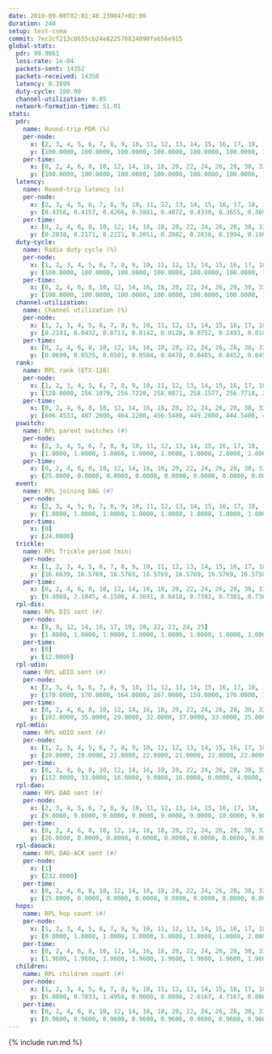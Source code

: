 ```yaml
---
date: 2019-09-08T02:01:48.239847+02:00
duration: 240
setup: test-csma
commit: 7ec2cf213c8655cb24e822576824098fa656e915
global-stats:
  pdr: 99.9861
  loss-rate: 1e-04
  packets-sent: 14352
  packets-received: 14350
  latency: 0.3899
  duty-cycle: 100.00
  channel-utilization: 0.05
  network-formation-time: 51.01
stats:
  pdr:
    name: Round-trip PDR (%)
    per-node:
      x: [2, 3, 4, 5, 6, 7, 8, 9, 10, 11, 12, 13, 14, 15, 16, 17, 18, 19, 20, 21, 22, 23, 24, 25]
      y: [100.0000, 100.0000, 100.0000, 100.0000, 100.0000, 100.0000, 100.0000, 100.0000, 100.0000, 100.0000, 100.0000, 100.0000, 100.0000, 100.0000, 100.0000, 100.0000, 99.8291, 99.8273, 100.0000, 100.0000, 100.0000, 100.0000, 100.0000, 100.0000]
    per-time:
      x: [0, 2, 4, 6, 8, 10, 12, 14, 16, 18, 20, 22, 24, 26, 28, 30, 32, 34, 36, 38, 40, 42, 44, 46, 48, 50, 52, 54, 56, 58, 60, 62, 64, 66, 68, 70, 72, 74, 76, 78, 80, 82, 84, 86, 88, 90, 92, 94, 96, 98, 100, 102, 104, 106, 108, 110, 112, 114, 116, 118, 120, 122, 124, 126, 128, 130, 132, 134, 136, 138, 140, 142, 144, 146, 148, 150, 152, 154, 156, 158, 160, 162, 164, 166, 168, 170, 172, 174, 176, 178, 180, 182, 184, 186, 188, 190, 192, 194, 196, 198, 200, 202, 204, 206, 208, 210, 212, 214, 216, 218, 220, 222, 224, 226, 228, 230, 232, 234, 236, 238, 240]
      y: [100.0000, 100.0000, 100.0000, 100.0000, 100.0000, 100.0000, 100.0000, 100.0000, 100.0000, 100.0000, 100.0000, 100.0000, 100.0000, 100.0000, 100.0000, 100.0000, 100.0000, 100.0000, 100.0000, 100.0000, 100.0000, 100.0000, 100.0000, 100.0000, 100.0000, 100.0000, 100.0000, 99.1667, 100.0000, 100.0000, 100.0000, 100.0000, 100.0000, 100.0000, 100.0000, 100.0000, 100.0000, 100.0000, 100.0000, 100.0000, 100.0000, 100.0000, 100.0000, 100.0000, 100.0000, 100.0000, 100.0000, 100.0000, 100.0000, 100.0000, 100.0000, 100.0000, 100.0000, 100.0000, 100.0000, 100.0000, 100.0000, 100.0000, 100.0000, 100.0000, 100.0000, 100.0000, 100.0000, 100.0000, 100.0000, 100.0000, 100.0000, 100.0000, 100.0000, 100.0000, 100.0000, 100.0000, 100.0000, 100.0000, 100.0000, 100.0000, 100.0000, 100.0000, 100.0000, 100.0000, 100.0000, 100.0000, 100.0000, 100.0000, 100.0000, 100.0000, 100.0000, 100.0000, 100.0000, 100.0000, 100.0000, 100.0000, 100.0000, 100.0000, 100.0000, 100.0000, 100.0000, 100.0000, 100.0000, 100.0000, 100.0000, 100.0000, 100.0000, 100.0000, 100.0000, 100.0000, 100.0000, 100.0000, 100.0000, 100.0000, 100.0000, 100.0000, 100.0000, 100.0000, 100.0000, 100.0000, 100.0000, 99.1667, 100.0000, 100.0000, null]
  latency:
    name: Round-trip latency (s)
    per-node:
      x: [2, 3, 4, 5, 6, 7, 8, 9, 10, 11, 12, 13, 14, 15, 16, 17, 18, 19, 20, 21, 22, 23, 24, 25]
      y: [0.4356, 0.4157, 0.4266, 0.3881, 0.4072, 0.4338, 0.3655, 0.3699, 0.3441, 0.3577, 0.3422, 0.3459, 0.3453, 0.3470, 0.3740, 0.3489, 0.3639, 0.4062, 0.4058, 0.3807, 0.3967, 0.4567, 0.4400, 0.4557]
    per-time:
      x: [0, 2, 4, 6, 8, 10, 12, 14, 16, 18, 20, 22, 24, 26, 28, 30, 32, 34, 36, 38, 40, 42, 44, 46, 48, 50, 52, 54, 56, 58, 60, 62, 64, 66, 68, 70, 72, 74, 76, 78, 80, 82, 84, 86, 88, 90, 92, 94, 96, 98, 100, 102, 104, 106, 108, 110, 112, 114, 116, 118, 120, 122, 124, 126, 128, 130, 132, 134, 136, 138, 140, 142, 144, 146, 148, 150, 152, 154, 156, 158, 160, 162, 164, 166, 168, 170, 172, 174, 176, 178, 180, 182, 184, 186, 188, 190, 192, 194, 196, 198, 200, 202, 204, 206, 208, 210, 212, 214, 216, 218, 220, 222, 224, 226, 228, 230, 232, 234, 236, 238, 240]
      y: [0.2030, 0.2171, 0.2221, 0.2051, 0.2082, 0.2036, 0.1994, 0.1909, 0.2173, 0.2013, 0.2020, 0.2103, 0.2040, 0.2107, 0.2074, 0.2042, 0.1985, 0.2085, 0.2107, 0.2061, 0.2155, 0.2183, 0.2088, 0.2270, 0.2123, 0.1926, 0.1961, 0.1870, 0.2212, 0.1956, 0.1969, 0.2076, 0.2048, 0.2067, 0.2038, 0.2051, 0.1991, 0.2012, 0.1998, 0.1955, 0.1911, 0.1981, 0.2024, 0.2049, 0.2101, 0.2280, 0.2049, 0.2079, 0.2324, 0.2244, 0.2082, 0.2237, 0.2197, 0.2136, 0.2095, 0.2137, 0.2090, 0.2102, 0.2017, 0.1976, 0.2062, 0.2122, 0.2283, 0.4535, 0.4506, 0.4164, 0.4140, 0.4713, 0.4350, 0.4184, 0.4492, 0.4413, 0.4090, 0.4536, 0.4227, 0.3720, 0.4058, 0.4671, 0.3964, 0.3516, 0.3932, 0.3299, 0.3041, 0.2784, 0.2891, 0.2717, 0.2029, 0.2153, 0.2031, 0.2145, 0.2028, 0.2166, 0.2080, 0.2162, 0.2091, 0.2128, 0.2053, 0.2118, 0.2109, 0.2181, 0.9522, 1.1702, 1.1758, 1.1828, 1.1701, 1.1625, 1.1332, 1.1586, 1.1240, 1.1310, 1.0984, 1.1340, 1.0578, 1.0406, 1.0658, 1.0166, 1.0799, 1.0363, 1.0556, 0.9630, null]
  duty-cycle:
    name: Radio duty cycle (%)
    per-node:
      x: [1, 2, 3, 4, 5, 6, 7, 8, 9, 10, 11, 12, 13, 14, 15, 16, 17, 18, 19, 20, 21, 22, 23, 24, 25]
      y: [100.0000, 100.0000, 100.0000, 100.0000, 100.0000, 100.0000, 100.0000, 100.0000, 100.0000, 100.0000, 100.0000, 100.0000, 100.0000, 100.0000, 100.0000, 100.0000, 100.0000, 100.0000, 100.0000, 100.0000, 100.0000, 100.0000, 100.0000, 100.0000, 100.0000]
    per-time:
      x: [0, 2, 4, 6, 8, 10, 12, 14, 16, 18, 20, 22, 24, 26, 28, 30, 32, 34, 36, 38, 40, 42, 44, 46, 48, 50, 52, 54, 56, 58, 60, 62, 64, 66, 68, 70, 72, 74, 76, 78, 80, 82, 84, 86, 88, 90, 92, 94, 96, 98, 100, 102, 104, 106, 108, 110, 112, 114, 116, 118, 120, 122, 124, 126, 128, 130, 132, 134, 136, 138, 140, 142, 144, 146, 148, 150, 152, 154, 156, 158, 160, 162, 164, 166, 168, 170, 172, 174, 176, 178, 180, 182, 184, 186, 188, 190, 192, 194, 196, 198, 200, 202, 204, 206, 208, 210, 212, 214, 216, 218, 220, 222, 224, 226, 228, 230, 232, 234, 236, 238, 240]
      y: [100.0000, 100.0000, 100.0000, 100.0000, 100.0000, 100.0000, 100.0000, 100.0000, 100.0000, 100.0000, 100.0000, 100.0000, 100.0000, 100.0000, 100.0000, 100.0000, 100.0000, 100.0000, 100.0000, 100.0000, 100.0000, 100.0000, 100.0000, 100.0000, 100.0000, 100.0000, 100.0000, 100.0000, 100.0000, 100.0000, 100.0000, 100.0000, 100.0000, 100.0000, 100.0000, 100.0000, 100.0000, 100.0000, 100.0000, 100.0000, 100.0000, 100.0000, 100.0000, 100.0000, 100.0000, 100.0000, 100.0000, 100.0000, 100.0000, 100.0000, 100.0000, 100.0000, 100.0000, 100.0000, 100.0000, 100.0000, 100.0000, 100.0000, 100.0000, 100.0000, 100.0000, 100.0000, 100.0000, 100.0000, 100.0000, 100.0000, 100.0000, 100.0000, 100.0000, 100.0000, 100.0000, 100.0000, 100.0000, 100.0000, 100.0000, 100.0000, 100.0000, 100.0000, 100.0000, 100.0000, 100.0000, 100.0000, 100.0000, 100.0000, 100.0000, 100.0000, 100.0000, 100.0000, 100.0000, 100.0000, 100.0000, 100.0000, 100.0000, 100.0000, 100.0000, 100.0000, 100.0000, 100.0000, 100.0000, 100.0000, 100.0000, 100.0000, 100.0000, 100.0000, 100.0000, 100.0000, 100.0000, 100.0000, 100.0000, 100.0000, 100.0000, 100.0000, 100.0000, 100.0000, 100.0000, 100.0000, 100.0000, 100.0000, 100.0000, 100.0000, null]
  channel-utilization:
    name: Channel utilization (%)
    per-node:
      x: [1, 2, 3, 4, 5, 6, 7, 8, 9, 10, 11, 12, 13, 14, 15, 16, 17, 18, 19, 20, 21, 22, 23, 24, 25]
      y: [0.2191, 0.0432, 0.0713, 0.0142, 0.0128, 0.0752, 0.2493, 0.0182, 0.0170, 0.0239, 0.0163, 0.0248, 0.0134, 0.0157, 0.0206, 0.1216, 0.0496, 0.0648, 0.0272, 0.0270, 0.0221, 0.0193, 0.0147, 0.0143, 0.0153]
    per-time:
      x: [0, 2, 4, 6, 8, 10, 12, 14, 16, 18, 20, 22, 24, 26, 28, 30, 32, 34, 36, 38, 40, 42, 44, 46, 48, 50, 52, 54, 56, 58, 60, 62, 64, 66, 68, 70, 72, 74, 76, 78, 80, 82, 84, 86, 88, 90, 92, 94, 96, 98, 100, 102, 104, 106, 108, 110, 112, 114, 116, 118, 120, 122, 124, 126, 128, 130, 132, 134, 136, 138, 140, 142, 144, 146, 148, 150, 152, 154, 156, 158, 160, 162, 164, 166, 168, 170, 172, 174, 176, 178, 180, 182, 184, 186, 188, 190, 192, 194, 196, 198, 200, 202, 204, 206, 208, 210, 212, 214, 216, 218, 220, 222, 224, 226, 228, 230, 232, 234, 236, 238, 240]
      y: [0.0699, 0.0535, 0.0501, 0.0504, 0.0478, 0.0485, 0.0452, 0.0450, 0.0462, 0.0469, 0.0419, 0.0499, 0.0473, 0.0491, 0.0547, 0.0463, 0.0455, 0.0460, 0.0486, 0.0484, 0.0438, 0.0485, 0.0449, 0.0483, 0.0513, 0.0438, 0.0479, 0.0413, 0.0533, 0.0503, 0.0454, 0.0462, 0.0486, 0.0507, 0.0469, 0.0468, 0.0450, 0.0463, 0.0454, 0.0477, 0.0444, 0.0436, 0.0467, 0.0531, 0.0474, 0.0521, 0.0506, 0.0480, 0.0517, 0.0505, 0.0515, 0.0484, 0.0510, 0.0473, 0.0483, 0.0451, 0.0477, 0.0519, 0.0450, 0.0475, 0.0460, 0.0486, 0.0435, 0.0476, 0.0526, 0.0491, 0.0491, 0.0453, 0.0502, 0.0482, 0.0506, 0.0502, 0.0488, 0.0510, 0.0487, 0.0506, 0.0518, 0.0449, 0.0464, 0.0489, 0.0456, 0.0480, 0.0490, 0.0519, 0.0500, 0.0515, 0.0477, 0.0496, 0.0462, 0.0504, 0.0456, 0.0500, 0.0472, 0.0509, 0.0461, 0.0508, 0.0468, 0.0523, 0.0475, 0.0527, 0.0486, 0.0489, 0.0472, 0.0486, 0.0467, 0.0484, 0.0431, 0.0529, 0.0446, 0.0494, 0.0481, 0.0511, 0.0490, 0.0500, 0.0483, 0.0436, 0.0462, 0.0510, 0.0486, 0.0503, null]
  rank:
    name: RPL rank (ETX-128)
    per-node:
      x: [1, 2, 3, 4, 5, 6, 7, 8, 9, 10, 11, 12, 13, 14, 15, 16, 17, 18, 19, 20, 21, 22, 23, 24, 25]
      y: [128.0000, 256.1079, 256.7220, 258.0871, 258.1577, 256.7718, 296.0913, 432.2769, 436.1033, 386.6224, 434.7178, 424.5124, 389.6680, 515.6255, 459.6901, 440.5350, 438.4876, 543.0325, 565.0576, 576.0939, 574.1680, 566.0581, 655.5102, 672.2073, 666.7418]
    per-time:
      x: [0, 2, 4, 6, 8, 10, 12, 14, 16, 18, 20, 22, 24, 26, 28, 30, 32, 34, 36, 38, 40, 42, 44, 46, 48, 50, 52, 54, 56, 58, 60, 62, 64, 66, 68, 70, 72, 74, 76, 78, 80, 82, 84, 86, 88, 90, 92, 94, 96, 98, 100, 102, 104, 106, 108, 110, 112, 114, 116, 118, 120, 122, 124, 126, 128, 130, 132, 134, 136, 138, 140, 142, 144, 146, 148, 150, 152, 154, 156, 158, 160, 162, 164, 166, 168, 170, 172, 174, 176, 178, 180, 182, 184, 186, 188, 190, 192, 194, 196, 198, 200, 202, 204, 206, 208, 210, 212, 214, 216, 218, 220, 222, 224, 226, 228, 230, 232, 234, 236, 238, 240]
      y: [606.4533, 487.2600, 464.2200, 456.5400, 449.2600, 444.5400, 444.2200, 442.6400, 445.0800, 442.7400, 442.1600, 442.0200, 460.2353, 455.3600, 470.8824, 445.6600, 441.7200, 441.4400, 450.0400, 453.6078, 442.5400, 445.9200, 439.8400, 435.2200, 448.8800, 445.3529, 452.5600, 451.6000, 454.4615, 451.5490, 445.2400, 441.7059, 440.5686, 432.3462, 429.9800, 430.0800, 428.9231, 421.5800, 421.7000, 417.8600, 415.6400, 414.4000, 414.1200, 414.7000, 420.7843, 436.2400, 437.8200, 436.2600, 436.7800, 441.8235, 438.9231, 429.5000, 430.1400, 429.6200, 430.2400, 428.3000, 430.0800, 430.4600, 430.0600, 430.3000, 433.3725, 435.0400, 434.8000, 436.2000, 435.7400, 446.0189, 430.3000, 430.3200, 428.1600, 426.6600, 427.2000, 429.1800, 429.4600, 433.8235, 430.0000, 427.6000, 430.2200, 436.4510, 432.5600, 431.2800, 430.9400, 429.2353, 424.7000, 434.7692, 424.6800, 424.5400, 421.1000, 423.2400, 423.3200, 423.7400, 423.2400, 428.5882, 424.2000, 421.9800, 426.3000, 429.9000, 427.5200, 427.8000, 430.9800, 438.6078, 432.9600, 425.3800, 425.4400, 426.0000, 426.8800, 431.3333, 426.8400, 428.7200, 433.1887, 428.6800, 426.7800, 425.7000, 426.9200, 428.1600, 428.2800, 427.0800, 427.3000, 427.9600, 424.0980, 418.7400, null]
  pswitch:
    name: RPL parent switches (#)
    per-node:
      x: [2, 3, 4, 5, 6, 7, 8, 9, 10, 11, 12, 13, 14, 15, 16, 17, 18, 19, 20, 21, 22, 23, 24, 25]
      y: [1.0000, 1.0000, 1.0000, 1.0000, 1.0000, 1.0000, 2.0000, 2.0000, 1.0000, 1.0000, 2.0000, 1.0000, 3.0000, 2.0000, 3.0000, 2.0000, 6.0000, 3.0000, 5.0000, 4.0000, 1.0000, 5.0000, 6.0000, 4.0000]
    per-time:
      x: [0, 2, 4, 6, 8, 10, 12, 14, 16, 18, 20, 22, 24, 26, 28, 30, 32, 34, 36, 38, 40, 42, 44, 46, 48, 50, 52, 54, 56, 58, 60, 62, 64, 66, 68, 70, 72, 74, 76, 78, 80, 82, 84, 86, 88, 90, 92, 94, 96, 98, 100, 102, 104, 106, 108, 110, 112, 114, 116, 118, 120, 122, 124, 126, 128, 130, 132, 134, 136, 138, 140, 142, 144, 146, 148, 150, 152, 154, 156, 158, 160, 162, 164, 166, 168, 170, 172, 174, 176, 178, 180, 182, 184, 186, 188, 190, 192, 194, 196, 198, 200, 202, 204, 206, 208, 210, 212, 214, 216, 218, 220, 222, 224, 226, 228, 230, 232, 234, 236]
      y: [25.0000, 0.0000, 0.0000, 0.0000, 0.0000, 0.0000, 0.0000, 0.0000, 0.0000, 0.0000, 0.0000, 0.0000, 1.0000, 0.0000, 1.0000, 0.0000, 0.0000, 0.0000, 0.0000, 1.0000, 0.0000, 0.0000, 0.0000, 0.0000, 0.0000, 1.0000, 0.0000, 0.0000, 2.0000, 1.0000, 0.0000, 1.0000, 1.0000, 2.0000, 0.0000, 0.0000, 2.0000, 0.0000, 0.0000, 0.0000, 0.0000, 0.0000, 0.0000, 0.0000, 1.0000, 0.0000, 0.0000, 0.0000, 0.0000, 1.0000, 2.0000, 0.0000, 0.0000, 0.0000, 0.0000, 0.0000, 0.0000, 0.0000, 0.0000, 0.0000, 1.0000, 0.0000, 0.0000, 0.0000, 0.0000, 3.0000, 0.0000, 0.0000, 0.0000, 0.0000, 0.0000, 0.0000, 0.0000, 1.0000, 1.0000, 0.0000, 0.0000, 1.0000, 0.0000, 0.0000, 0.0000, 1.0000, 0.0000, 2.0000, 0.0000, 0.0000, 0.0000, 0.0000, 0.0000, 0.0000, 0.0000, 1.0000, 0.0000, 0.0000, 0.0000, 0.0000, 0.0000, 0.0000, 0.0000, 1.0000, 0.0000, 0.0000, 0.0000, 0.0000, 0.0000, 1.0000, 0.0000, 0.0000, 3.0000, 0.0000, 0.0000, 0.0000, 0.0000, 0.0000, 0.0000, 0.0000, 0.0000, 0.0000, 1.0000]
  event:
    name: RPL joining DAG (#)
    per-node:
      x: [2, 3, 4, 5, 6, 7, 8, 9, 10, 11, 12, 13, 14, 15, 16, 17, 18, 19, 20, 21, 22, 23, 24, 25]
      y: [1.0000, 1.0000, 1.0000, 1.0000, 1.0000, 1.0000, 1.0000, 1.0000, 1.0000, 1.0000, 1.0000, 1.0000, 1.0000, 1.0000, 1.0000, 1.0000, 1.0000, 1.0000, 1.0000, 1.0000, 1.0000, 1.0000, 1.0000, 1.0000]
    per-time:
      x: [0]
      y: [24.0000]
  trickle:
    name: RPL Trickle period (min)
    per-node:
      x: [1, 2, 3, 4, 5, 6, 7, 8, 9, 10, 11, 12, 13, 14, 15, 16, 17, 18, 19, 20, 21, 22, 23, 24, 25]
      y: [16.6639, 16.5769, 16.5769, 16.5769, 16.5769, 16.5769, 16.5758, 16.5434, 16.5344, 16.5758, 16.5395, 16.5795, 16.5758, 16.5832, 16.5795, 16.5118, 16.5795, 16.5586, 16.5382, 16.5548, 16.5421, 16.5299, 16.5548, 16.5586, 16.5421]
    per-time:
      x: [0, 2, 4, 6, 8, 10, 12, 14, 16, 18, 20, 22, 24, 26, 28, 30, 32, 34, 36, 38, 40, 42, 44, 46, 48, 50, 52, 54, 56, 58, 60, 62, 64, 66, 68, 70, 72, 74, 76, 78, 80, 82, 84, 86, 88, 90, 92, 94, 96, 98, 100, 102, 104, 106, 108, 110, 112, 114, 116, 118, 120, 122, 124, 126, 128, 130, 132, 134, 136, 138, 140, 142, 144, 146, 148, 150, 152, 154, 156, 158, 160, 162, 164, 166, 168, 170, 172, 174, 176, 178, 180, 182, 184, 186, 188, 190, 192, 194, 196, 198, 200, 202, 204, 206, 208, 210, 212, 214, 216, 218, 220, 222, 224, 226, 228, 230, 232, 234, 236, 238, 240]
      y: [0.4988, 2.1845, 4.1506, 4.3691, 6.6410, 8.7381, 8.7381, 8.7381, 11.1848, 17.4763, 17.4763, 17.4763, 17.4763, 17.4763, 17.4763, 17.4763, 17.4763, 17.4763, 17.4763, 17.4763, 17.4763, 17.4763, 17.4763, 17.4763, 17.4763, 17.4763, 17.4763, 17.4763, 17.4763, 17.4763, 17.4763, 17.4763, 17.4763, 17.4763, 17.4763, 17.4763, 17.4763, 17.4763, 17.4763, 17.4763, 17.4763, 17.4763, 17.4763, 17.4763, 17.4763, 17.4763, 17.4763, 17.4763, 17.4763, 17.4763, 17.4763, 17.4763, 17.4763, 17.4763, 17.4763, 17.4763, 17.4763, 17.4763, 17.4763, 17.4763, 17.4763, 17.4763, 17.4763, 17.4763, 17.4763, 17.4763, 17.4763, 17.4763, 17.4763, 17.4763, 17.4763, 17.4763, 17.4763, 17.4763, 17.4763, 17.4763, 17.4763, 17.4763, 17.4763, 17.4763, 17.4763, 17.4763, 17.4763, 17.4763, 17.4763, 17.4763, 17.4763, 17.4763, 17.4763, 17.4763, 17.4763, 17.4763, 17.4763, 17.4763, 17.4763, 17.4763, 17.4763, 17.4763, 17.4763, 17.4763, 17.4763, 17.4763, 17.4763, 17.4763, 17.4763, 17.4763, 17.4763, 17.4763, 17.4763, 17.4763, 17.4763, 17.4763, 17.4763, 17.4763, 17.4763, 17.4763, 17.4763, 17.4763, 17.4763, 17.4763, null]
  rpl-dis:
    name: RPL DIS sent (#)
    per-node:
      x: [8, 9, 12, 14, 16, 17, 19, 20, 22, 23, 24, 25]
      y: [1.0000, 1.0000, 1.0000, 1.0000, 1.0000, 1.0000, 1.0000, 1.0000, 1.0000, 1.0000, 1.0000, 1.0000]
    per-time:
      x: [0]
      y: [12.0000]
  rpl-udio:
    name: RPL uDIO sent (#)
    per-node:
      x: [2, 3, 4, 5, 6, 7, 8, 9, 10, 11, 12, 13, 14, 15, 16, 17, 18, 19, 20, 21, 22, 23, 24, 25]
      y: [170.0000, 170.0000, 164.0000, 167.0000, 159.0000, 170.0000, 166.0000, 164.0000, 165.0000, 170.0000, 174.0000, 175.0000, 162.0000, 165.0000, 159.0000, 169.0000, 155.0000, 174.0000, 169.0000, 177.0000, 163.0000, 171.0000, 169.0000, 175.0000]
    per-time:
      x: [0, 2, 4, 6, 8, 10, 12, 14, 16, 18, 20, 22, 24, 26, 28, 30, 32, 34, 36, 38, 40, 42, 44, 46, 48, 50, 52, 54, 56, 58, 60, 62, 64, 66, 68, 70, 72, 74, 76, 78, 80, 82, 84, 86, 88, 90, 92, 94, 96, 98, 100, 102, 104, 106, 108, 110, 112, 114, 116, 118, 120, 122, 124, 126, 128, 130, 132, 134, 136, 138, 140, 142, 144, 146, 148, 150, 152, 154, 156, 158, 160, 162, 164, 166, 168, 170, 172, 174, 176, 178, 180, 182, 184, 186, 188, 190, 192, 194, 196, 198, 200, 202, 204, 206, 208, 210, 212, 214, 216, 218, 220, 222, 224, 226, 228, 230, 232, 234, 236, 238, 240]
      y: [102.0000, 35.0000, 29.0000, 32.0000, 37.0000, 33.0000, 35.0000, 32.0000, 30.0000, 33.0000, 34.0000, 34.0000, 29.0000, 35.0000, 30.0000, 36.0000, 35.0000, 29.0000, 37.0000, 33.0000, 29.0000, 31.0000, 34.0000, 35.0000, 34.0000, 30.0000, 32.0000, 30.0000, 30.0000, 30.0000, 32.0000, 36.0000, 32.0000, 31.0000, 34.0000, 33.0000, 35.0000, 30.0000, 33.0000, 38.0000, 31.0000, 34.0000, 30.0000, 34.0000, 32.0000, 35.0000, 29.0000, 35.0000, 31.0000, 32.0000, 33.0000, 31.0000, 33.0000, 33.0000, 34.0000, 33.0000, 29.0000, 38.0000, 32.0000, 34.0000, 36.0000, 36.0000, 29.0000, 38.0000, 34.0000, 29.0000, 36.0000, 28.0000, 35.0000, 32.0000, 30.0000, 32.0000, 33.0000, 30.0000, 33.0000, 29.0000, 37.0000, 30.0000, 36.0000, 36.0000, 34.0000, 30.0000, 32.0000, 31.0000, 37.0000, 34.0000, 31.0000, 33.0000, 34.0000, 36.0000, 33.0000, 32.0000, 34.0000, 30.0000, 33.0000, 35.0000, 38.0000, 29.0000, 34.0000, 32.0000, 33.0000, 37.0000, 30.0000, 39.0000, 30.0000, 34.0000, 30.0000, 30.0000, 36.0000, 31.0000, 35.0000, 30.0000, 32.0000, 33.0000, 35.0000, 34.0000, 28.0000, 40.0000, 36.0000, 30.0000, 6.0000]
  rpl-mdio:
    name: RPL mDIO sent (#)
    per-node:
      x: [1, 2, 3, 4, 5, 6, 7, 8, 9, 10, 11, 12, 13, 14, 15, 16, 17, 18, 19, 20, 21, 22, 23, 24, 25]
      y: [20.0000, 20.0000, 22.0000, 22.0000, 21.0000, 22.0000, 22.0000, 21.0000, 21.0000, 21.0000, 20.0000, 20.0000, 20.0000, 22.0000, 22.0000, 22.0000, 21.0000, 22.0000, 21.0000, 20.0000, 20.0000, 20.0000, 21.0000, 21.0000, 20.0000]
    per-time:
      x: [0, 2, 4, 6, 8, 10, 12, 14, 16, 18, 20, 22, 24, 26, 28, 30, 32, 34, 36, 38, 40, 42, 44, 46, 48, 50, 52, 54, 56, 58, 60, 62, 64, 66, 68, 70, 72, 74, 76, 78, 80, 82, 84, 86, 88, 90, 92, 94, 96, 98, 100, 102, 104, 106, 108, 110, 112, 114, 116, 118, 120, 122, 124, 126, 128, 130, 132, 134, 136, 138, 140, 142, 144, 146, 148, 150, 152, 154, 156, 158, 160, 162, 164, 166, 168, 170, 172, 174, 176, 178, 180, 182, 184, 186, 188, 190, 192, 194, 196, 198, 200, 202, 204, 206, 208, 210, 212, 214, 216, 218, 220, 222, 224, 226, 228, 230, 232, 234, 236, 238, 240]
      y: [112.0000, 33.0000, 16.0000, 9.0000, 16.0000, 0.0000, 4.0000, 10.0000, 11.0000, 0.0000, 0.0000, 0.0000, 0.0000, 4.0000, 7.0000, 5.0000, 6.0000, 3.0000, 0.0000, 0.0000, 0.0000, 0.0000, 6.0000, 2.0000, 13.0000, 4.0000, 0.0000, 0.0000, 0.0000, 0.0000, 1.0000, 8.0000, 3.0000, 6.0000, 7.0000, 0.0000, 0.0000, 0.0000, 0.0000, 5.0000, 4.0000, 6.0000, 7.0000, 3.0000, 0.0000, 0.0000, 0.0000, 0.0000, 3.0000, 4.0000, 10.0000, 6.0000, 2.0000, 0.0000, 0.0000, 0.0000, 2.0000, 7.0000, 3.0000, 5.0000, 7.0000, 1.0000, 0.0000, 0.0000, 0.0000, 1.0000, 5.0000, 4.0000, 8.0000, 6.0000, 1.0000, 0.0000, 0.0000, 0.0000, 0.0000, 9.0000, 9.0000, 4.0000, 3.0000, 0.0000, 0.0000, 0.0000, 0.0000, 8.0000, 3.0000, 5.0000, 8.0000, 1.0000, 0.0000, 0.0000, 0.0000, 0.0000, 7.0000, 7.0000, 3.0000, 7.0000, 1.0000, 0.0000, 0.0000, 0.0000, 3.0000, 8.0000, 2.0000, 6.0000, 6.0000, 0.0000, 0.0000, 0.0000, 0.0000, 5.0000, 2.0000, 5.0000, 7.0000, 6.0000, 0.0000, 0.0000, 0.0000, 0.0000, 5.0000, 6.0000, 2.0000]
  rpl-dao:
    name: RPL DAO sent (#)
    per-node:
      x: [2, 3, 4, 5, 6, 7, 8, 9, 10, 11, 12, 13, 14, 15, 16, 17, 18, 19, 20, 21, 22, 23, 24, 25]
      y: [9.0000, 9.0000, 9.0000, 9.0000, 9.0000, 9.0000, 10.0000, 9.0000, 9.0000, 9.0000, 9.0000, 9.0000, 11.0000, 10.0000, 11.0000, 10.0000, 11.0000, 10.0000, 11.0000, 11.0000, 9.0000, 11.0000, 12.0000, 10.0000]
    per-time:
      x: [0, 2, 4, 6, 8, 10, 12, 14, 16, 18, 20, 22, 24, 26, 28, 30, 32, 34, 36, 38, 40, 42, 44, 46, 48, 50, 52, 54, 56, 58, 60, 62, 64, 66, 68, 70, 72, 74, 76, 78, 80, 82, 84, 86, 88, 90, 92, 94, 96, 98, 100, 102, 104, 106, 108, 110, 112, 114, 116, 118, 120, 122, 124, 126, 128, 130, 132, 134, 136, 138, 140, 142, 144, 146, 148, 150, 152, 154, 156, 158, 160, 162, 164, 166, 168, 170, 172, 174, 176, 178, 180, 182, 184, 186, 188, 190, 192, 194, 196, 198, 200, 202, 204, 206, 208, 210, 212, 214, 216, 218, 220, 222, 224, 226, 228, 230, 232, 234, 236, 238]
      y: [26.0000, 0.0000, 0.0000, 0.0000, 0.0000, 0.0000, 0.0000, 0.0000, 0.0000, 0.0000, 0.0000, 0.0000, 1.0000, 0.0000, 24.0000, 0.0000, 0.0000, 0.0000, 0.0000, 1.0000, 0.0000, 0.0000, 0.0000, 0.0000, 0.0000, 1.0000, 1.0000, 0.0000, 21.0000, 3.0000, 0.0000, 1.0000, 1.0000, 2.0000, 0.0000, 0.0000, 2.0000, 0.0000, 0.0000, 1.0000, 0.0000, 0.0000, 14.0000, 4.0000, 1.0000, 0.0000, 1.0000, 2.0000, 0.0000, 1.0000, 4.0000, 0.0000, 0.0000, 0.0000, 1.0000, 0.0000, 6.0000, 9.0000, 0.0000, 0.0000, 1.0000, 2.0000, 1.0000, 0.0000, 5.0000, 2.0000, 0.0000, 0.0000, 1.0000, 0.0000, 4.0000, 8.0000, 1.0000, 1.0000, 2.0000, 1.0000, 2.0000, 1.0000, 1.0000, 2.0000, 0.0000, 1.0000, 0.0000, 3.0000, 3.0000, 9.0000, 1.0000, 0.0000, 1.0000, 1.0000, 2.0000, 1.0000, 1.0000, 2.0000, 0.0000, 0.0000, 0.0000, 3.0000, 1.0000, 10.0000, 3.0000, 0.0000, 0.0000, 1.0000, 2.0000, 2.0000, 1.0000, 2.0000, 3.0000, 0.0000, 0.0000, 1.0000, 1.0000, 7.0000, 6.0000, 0.0000, 0.0000, 1.0000, 2.0000, 2.0000]
  rpl-daoack:
    name: RPL DAO-ACK sent (#)
    per-node:
      x: [1]
      y: [232.0000]
    per-time:
      x: [0, 2, 4, 6, 8, 10, 12, 14, 16, 18, 20, 22, 24, 26, 28, 30, 32, 34, 36, 38, 40, 42, 44, 46, 48, 50, 52, 54, 56, 58, 60, 62, 64, 66, 68, 70, 72, 74, 76, 78, 80, 82, 84, 86, 88, 90, 92, 94, 96, 98, 100, 102, 104, 106, 108, 110, 112, 114, 116, 118, 120, 122, 124, 126, 128, 130, 132, 134, 136, 138, 140, 142, 144, 146, 148, 150, 152, 154, 156, 158, 160, 162, 164, 166, 168, 170, 172, 174, 176, 178, 180, 182, 184, 186, 188, 190, 192, 194, 196, 198, 200, 202, 204, 206, 208, 210, 212, 214, 216, 218, 220, 222, 224, 226, 228, 230, 232, 234, 236, 238]
      y: [25.0000, 0.0000, 0.0000, 0.0000, 0.0000, 0.0000, 0.0000, 0.0000, 0.0000, 0.0000, 0.0000, 0.0000, 1.0000, 0.0000, 23.0000, 0.0000, 0.0000, 0.0000, 0.0000, 1.0000, 0.0000, 0.0000, 0.0000, 0.0000, 0.0000, 1.0000, 1.0000, 0.0000, 20.0000, 2.0000, 0.0000, 1.0000, 1.0000, 2.0000, 0.0000, 0.0000, 2.0000, 0.0000, 0.0000, 1.0000, 0.0000, 0.0000, 14.0000, 4.0000, 1.0000, 0.0000, 0.0000, 3.0000, 0.0000, 1.0000, 4.0000, 0.0000, 0.0000, 0.0000, 1.0000, 0.0000, 6.0000, 9.0000, 0.0000, 0.0000, 1.0000, 2.0000, 1.0000, 0.0000, 5.0000, 1.0000, 1.0000, 0.0000, 1.0000, 0.0000, 5.0000, 7.0000, 1.0000, 1.0000, 2.0000, 1.0000, 2.0000, 1.0000, 1.0000, 2.0000, 0.0000, 1.0000, 0.0000, 3.0000, 3.0000, 9.0000, 1.0000, 0.0000, 1.0000, 1.0000, 2.0000, 1.0000, 1.0000, 2.0000, 0.0000, 0.0000, 0.0000, 3.0000, 1.0000, 10.0000, 3.0000, 0.0000, 0.0000, 1.0000, 2.0000, 2.0000, 1.0000, 2.0000, 3.0000, 0.0000, 0.0000, 1.0000, 1.0000, 7.0000, 6.0000, 0.0000, 0.0000, 1.0000, 2.0000, 2.0000]
  hops:
    name: RPL hop count (#)
    per-node:
      x: [1, 2, 3, 4, 5, 6, 7, 8, 9, 10, 11, 12, 13, 14, 15, 16, 17, 18, 19, 20, 21, 22, 23, 24, 25]
      y: [0.0000, 1.0000, 1.0000, 1.0000, 1.0000, 1.0000, 1.0000, 2.0000, 2.0000, 2.0000, 2.0000, 2.0000, 2.0000, 2.7625, 2.0000, 2.0000, 2.0000, 2.6667, 3.0000, 3.0000, 3.0000, 3.0000, 3.6667, 3.6667, 3.6667]
    per-time:
      x: [0, 2, 4, 6, 8, 10, 12, 14, 16, 18, 20, 22, 24, 26, 28, 30, 32, 34, 36, 38, 40, 42, 44, 46, 48, 50, 52, 54, 56, 58, 60, 62, 64, 66, 68, 70, 72, 74, 76, 78, 80, 82, 84, 86, 88, 90, 92, 94, 96, 98, 100, 102, 104, 106, 108, 110, 112, 114, 116, 118, 120, 122, 124, 126, 128, 130, 132, 134, 136, 138, 140, 142, 144, 146, 148, 150, 152, 154, 156, 158, 160, 162, 164, 166, 168, 170, 172, 174, 176, 178, 180, 182, 184, 186, 188, 190, 192, 194, 196, 198, 200, 202, 204, 206, 208, 210, 212, 214, 216, 218, 220, 222, 224, 226, 228, 230, 232, 234, 236, 238]
      y: [1.9600, 1.9600, 1.9600, 1.9600, 1.9600, 1.9600, 1.9600, 1.9600, 1.9600, 1.9600, 1.9600, 1.9600, 1.9600, 1.9600, 1.9600, 1.9600, 1.9600, 1.9600, 1.9600, 1.9600, 1.9600, 1.9600, 1.9600, 1.9600, 1.9600, 1.9600, 1.9600, 1.9600, 1.9867, 2.0000, 2.0000, 2.0000, 2.0000, 2.0000, 2.0000, 2.0000, 2.0000, 2.0000, 2.0000, 2.0000, 2.0000, 2.0000, 2.0000, 2.0000, 2.1600, 2.3200, 2.3200, 2.3200, 2.3200, 2.2400, 2.1600, 2.1600, 2.1600, 2.1600, 2.1600, 2.1600, 2.1600, 2.1600, 2.1600, 2.1600, 2.1600, 2.1600, 2.1600, 2.1600, 2.1600, 2.1600, 2.1600, 2.1600, 2.1600, 2.1600, 2.1600, 2.1600, 2.1600, 2.1600, 2.1600, 2.1600, 2.1600, 2.1600, 2.1600, 2.1600, 2.1600, 2.1600, 2.1600, 2.1600, 2.1600, 2.1600, 2.1600, 2.1600, 2.1600, 2.1600, 2.1600, 2.1600, 2.1600, 2.1600, 2.1600, 2.1600, 2.1600, 2.1600, 2.1600, 2.1600, 2.1600, 2.1600, 2.1600, 2.1600, 2.1600, 2.1600, 2.1600, 2.1600, 2.1600, 2.1600, 2.1600, 2.1600, 2.1600, 2.1600, 2.1600, 2.1600, 2.1600, 2.1600, 2.1600, 2.1600]
  children:
    name: RPL children count (#)
    per-node:
      x: [1, 2, 3, 4, 5, 6, 7, 8, 9, 10, 11, 12, 13, 14, 15, 16, 17, 18, 19, 20, 21, 22, 23, 24, 25]
      y: [6.0000, 0.7833, 1.4958, 0.0000, 0.0000, 2.6167, 4.7167, 0.0000, 0.0000, 0.5000, 0.0000, 0.3458, 0.0000, 0.0000, 0.0625, 3.1917, 1.0167, 1.6125, 0.5625, 0.5292, 0.3292, 0.2375, 0.0000, 0.0000, 0.0000]
    per-time:
      x: [0, 2, 4, 6, 8, 10, 12, 14, 16, 18, 20, 22, 24, 26, 28, 30, 32, 34, 36, 38, 40, 42, 44, 46, 48, 50, 52, 54, 56, 58, 60, 62, 64, 66, 68, 70, 72, 74, 76, 78, 80, 82, 84, 86, 88, 90, 92, 94, 96, 98, 100, 102, 104, 106, 108, 110, 112, 114, 116, 118, 120, 122, 124, 126, 128, 130, 132, 134, 136, 138, 140, 142, 144, 146, 148, 150, 152, 154, 156, 158, 160, 162, 164, 166, 168, 170, 172, 174, 176, 178, 180, 182, 184, 186, 188, 190, 192, 194, 196, 198, 200, 202, 204, 206, 208, 210, 212, 214, 216, 218, 220, 222, 224, 226, 228, 230, 232, 234, 236, 238]
      y: [0.9600, 0.9600, 0.9600, 0.9600, 0.9600, 0.9600, 0.9600, 0.9600, 0.9600, 0.9600, 0.9600, 0.9600, 0.9600, 0.9600, 0.9600, 0.9600, 0.9600, 0.9600, 0.9600, 0.9600, 0.9600, 0.9600, 0.9600, 0.9600, 0.9600, 0.9600, 0.9600, 0.9600, 0.9600, 0.9600, 0.9600, 0.9600, 0.9600, 0.9600, 0.9600, 0.9600, 0.9600, 0.9600, 0.9600, 0.9600, 0.9600, 0.9600, 0.9600, 0.9600, 0.9600, 0.9600, 0.9600, 0.9600, 0.9600, 0.9600, 0.9600, 0.9600, 0.9600, 0.9600, 0.9600, 0.9600, 0.9600, 0.9600, 0.9600, 0.9600, 0.9600, 0.9600, 0.9600, 0.9600, 0.9600, 0.9600, 0.9600, 0.9600, 0.9600, 0.9600, 0.9600, 0.9600, 0.9600, 0.9600, 0.9600, 0.9600, 0.9600, 0.9600, 0.9600, 0.9600, 0.9600, 0.9600, 0.9600, 0.9600, 0.9600, 0.9600, 0.9600, 0.9600, 0.9600, 0.9600, 0.9600, 0.9600, 0.9600, 0.9600, 0.9600, 0.9600, 0.9600, 0.9600, 0.9600, 0.9600, 0.9600, 0.9600, 0.9600, 0.9600, 0.9600, 0.9600, 0.9600, 0.9600, 0.9600, 0.9600, 0.9600, 0.9600, 0.9600, 0.9600, 0.9600, 0.9600, 0.9600, 0.9600, 0.9600, 0.9600]
---
```


{% include run.md %}
